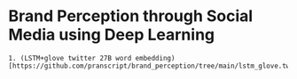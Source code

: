 
# Brand Perception through Social Media using Deep Learning

	1. (LSTM+glove twitter 27B word embedding)[https://github.com/pranscript/brand_perception/tree/main/lstm_glove.twitter.27B]